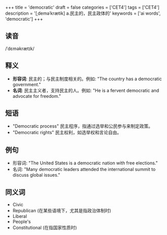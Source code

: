 +++
title = 'democratic'
draft = false
categories = ['CET4']
tags = ['CET4']
description = '[ˌdeməˈkrætik] a.民主的，民主政体的'
keywords = ['ai words', 'democratic']
+++

## 读音
/ˈdɛməkrætɪk/

## 释义
- **形容词**: 民主的；与民主制度相关的。例如: "The country has a democratic government."
- **名词**: 民主主义者，支持民主的人。例如: "He is a fervent democratic and advocate for freedom."

## 短语
- "Democratic process" 民主程序，指通过选举和公民参与来制定政策。
- "Democratic rights" 民主权利，如选举权和言论自由。

## 例句
- 形容词: "The United States is a democratic nation with free elections."
- 名词: "Many democratic leaders attended the international summit to discuss global issues."

## 同义词
- Civic
- Republican (在某些语境下，尤其是指政治体制时)
- Liberal
- People's
- Constitutional (在指国家性质时)
